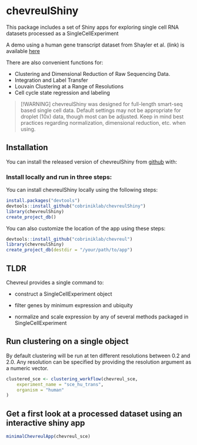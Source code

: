 
<!-- README.md is generated from README.Rmd. Please edit that file -->

# chevreulShiny

This package includes a set of Shiny apps for exploring single cell RNA
datasets processed as a SingleCellExperiment

A demo using a human gene transcript dataset from Shayler et al. (link)
is available
<a href="https://docker.saban.chla.usc.edu/cobrinik/app/seuratApp/" target="_blank" rel="noopener noreferrer">here</a>

There are also convenient functions for:

- Clustering and Dimensional Reduction of Raw Sequencing Data.
- Integration and Label Transfer
- Louvain Clustering at a Range of Resolutions
- Cell cycle state regression and labeling

> \[!WARNING\] chevreulShiny was designed for full-length smart-seq
> based single cell data. Default settings may not be appropriate for
> droplet (10x) data, though most can be adjusted. Keep in mind best
> practices regarding normalization, dimensional reduction, etc. when
> using.

## Installation

You can install the released version of chevreulShiny from
<a href="https://github.com/cobriniklab/chevreulShiny" target="_blank" rel="noopener noreferrer">github</a>
with:

### Install locally and run in three steps:

You can install chevreulShiny locally using the following steps:

``` r
install.packages("devtools")
devtools::install_github("cobriniklab/chevreulShiny")
library(chevreulShiny)
create_project_db()
```

You can also customize the location of the app using these steps:

``` r
devtools::install_github("cobriniklab/chevreul")
library(chevreulShiny)
create_project_db(destdir = "/your/path/to/app")
```

## TLDR

Chevreul provides a single command to:

- construct a SingleCellExperiment object

- filter genes by minimum expression and ubiquity

- normalize and scale expression by any of several methods packaged in
  SingleCellExperiment

## Run clustering on a single object

By default clustering will be run at ten different resolutions between
0.2 and 2.0. Any resolution can be specified by providing the resolution
argument as a numeric vector.

``` r
clustered_sce <- clustering_workflow(chevreul_sce,
    experiment_name = "sce_hu_trans",
    organism = "human"
)
```

## Get a first look at a processed dataset using an interactive shiny app

``` r
minimalChevreulApp(chevreul_sce)
```
